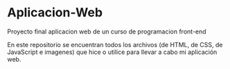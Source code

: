# Aplicacion-Web
Proyecto final aplicacion web de un curso de programacion front-end

En este repositorio se encuentran todos los archivos (de HTML, de CSS, de JavaScript e imagenes) que hice o utilice para llevar a cabo mi aplicación web.

